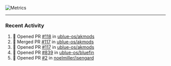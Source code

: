 ![Metrics](https://metrics.lecoq.io/KyleGospo?template=classic&base=header%2C%20activity%2C%20community%2C%20repositories%2C%20metadata&base.indepth=false&base.hireable=false&base.skip=false&config.timezone=America%2FLos_Angeles)

---
### Recent Activity
<!--START_SECTION:activity-->
1. 💪 Opened PR [#118](https://github.com/ublue-os/akmods/pull/118) in [ublue-os/akmods](https://github.com/ublue-os/akmods)
2. 🎉 Merged PR [#117](https://github.com/ublue-os/akmods/pull/117) in [ublue-os/akmods](https://github.com/ublue-os/akmods)
3. 💪 Opened PR [#117](https://github.com/ublue-os/akmods/pull/117) in [ublue-os/akmods](https://github.com/ublue-os/akmods)
4. 💪 Opened PR [#839](https://github.com/ublue-os/bluefin/pull/839) in [ublue-os/bluefin](https://github.com/ublue-os/bluefin)
5. 💪 Opened PR [#2](https://github.com/noelmiller/isengard/pull/2) in [noelmiller/isengard](https://github.com/noelmiller/isengard)
<!--END_SECTION:activity-->
